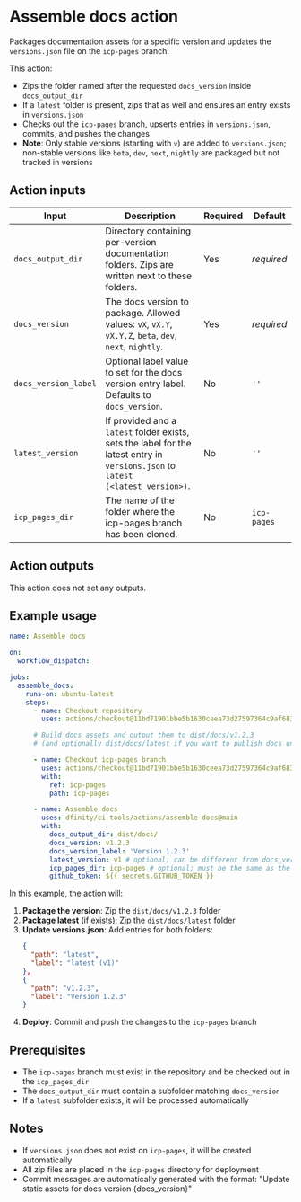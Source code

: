 # Assemble docs action

Packages documentation assets for a specific version and updates the `versions.json` file on the `icp-pages` branch.

This action:

- Zips the folder named after the requested `docs_version` inside `docs_output_dir`
- If a `latest` folder is present, zips that as well and ensures an entry exists in `versions.json`
- Checks out the `icp-pages` branch, upserts entries in `versions.json`, commits, and pushes the changes
- **Note**: Only stable versions (starting with `v`) are added to `versions.json`; non-stable versions like `beta`, `dev`, `next`, `nightly` are packaged but not tracked in versions

## Action inputs

| Input                | Description                                                                                                                      | Required | Default     |
| -------------------- | -------------------------------------------------------------------------------------------------------------------------------- | -------- | ----------- |
| `docs_output_dir`    | Directory containing per-version documentation folders. Zips are written next to these folders.                                  | Yes      | _required_  |
| `docs_version`       | The docs version to package. Allowed values: `vX`, `vX.Y`, `vX.Y.Z`, `beta`, `dev`, `next`, `nightly`.                           | Yes      | _required_  |
| `docs_version_label` | Optional label value to set for the docs version entry label. Defaults to `docs_version`.                                        | No       | `''`        |
| `latest_version`     | If provided and a `latest` folder exists, sets the label for the latest entry in `versions.json` to `latest (<latest_version>)`. | No       | `''`        |
| `icp_pages_dir`      | The name of the folder where the icp-pages branch has been cloned.                                                               | No       | `icp-pages` |

## Action outputs

This action does not set any outputs.

## Example usage

```yaml
name: Assemble docs

on:
  workflow_dispatch:

jobs:
  assemble_docs:
    runs-on: ubuntu-latest
    steps:
      - name: Checkout repository
        uses: actions/checkout@11bd71901bbe5b1630ceea73d27597364c9af683 # v4.2.2

      # Build docs assets and output them to dist/docs/v1.2.3
      # (and optionally dist/docs/latest if you want to publish docs under the latest URL)

      - name: Checkout icp-pages branch
        uses: actions/checkout@11bd71901bbe5b1630ceea73d27597364c9af683 # v4.2.2
        with:
          ref: icp-pages
          path: icp-pages

      - name: Assemble docs
        uses: dfinity/ci-tools/actions/assemble-docs@main
        with:
          docs_output_dir: dist/docs/
          docs_version: v1.2.3
          docs_version_label: 'Version 1.2.3'
          latest_version: v1 # optional; can be different from docs_version
          icp_pages_dir: icp-pages # optional; must be the same as the path in the checkout step
          github_token: ${{ secrets.GITHUB_TOKEN }}
```

In this example, the action will:

1. **Package the version**: Zip the `dist/docs/v1.2.3` folder
2. **Package latest** (if exists): Zip the `dist/docs/latest` folder
3. **Update versions.json**: Add entries for both folders:
   ```json
   {
     "path": "latest",
     "label": "latest (v1)"
   },
   {
     "path": "v1.2.3",
     "label": "Version 1.2.3"
   }
   ```
4. **Deploy**: Commit and push the changes to the `icp-pages` branch

## Prerequisites

- The `icp-pages` branch must exist in the repository and be checked out in the `icp_pages_dir`
- The `docs_output_dir` must contain a subfolder matching `docs_version`
- If a `latest` subfolder exists, it will be processed automatically

## Notes

- If `versions.json` does not exist on `icp-pages`, it will be created automatically
- All zip files are placed in the `icp-pages` directory for deployment
- Commit messages are automatically generated with the format: "Update static assets for docs version {docs_version}"
